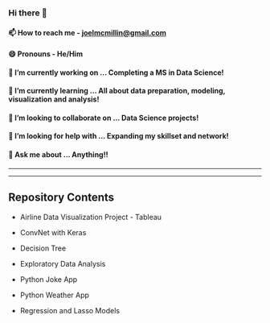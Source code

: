 ### Hi there 👋


#### 📫 How to reach me - joelmcmillin@gmail.com
#### 😄 Pronouns - He/Him


#### 🔭 I’m currently working on ... Completing a MS in Data Science!
#### 🌱 I’m currently learning ... All about data preparation, modeling, visualization and analysis!
#### 👯 I’m looking to collaborate on ... Data Science projects!
#### 🤔 I’m looking for help with ... Expanding my skillset and network!
#### 💬 Ask me about ... Anything!!

---
---


## Repository Contents

* Airline Data Visualization Project - Tableau

* ConvNet with Keras

* Decision Tree

* Exploratory Data Analysis

* Python Joke App

* Python Weather App

* Regression and Lasso Models 

